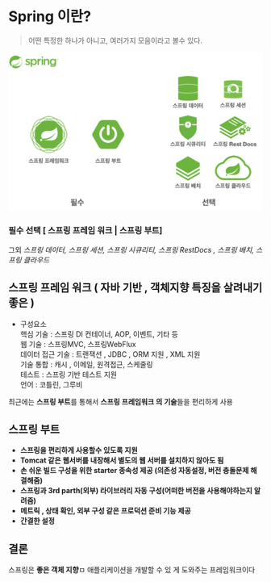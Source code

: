 # Spring 이란?
> 어떤 특정한 하나가 아니고, 여러가지 모음이라고 볼수 있다.

![스프링이란](../images//Spring.png)
### 필수 선택 **[ 스프링 프레임 워크 | 스프링 부트]** <br>
그외 *스프링 데이터, 스프링 세션, 스프링 시큐리티, 스프링 RestDocs , 스프링 배치, 스프링 클라우드*

## 스프링 프레임 워크 ( 자바 기반 , 객체지향 특징을 살려내기 좋은 )
* 구성요소 <br>
핵심 기술 : 스프링 DI 컨테이너, AOP, 이벤트, 기타 등 <br>
웹 기술 : 스프링MVC, 스프링WebFlux <br>
데이터 접근 기술 : 트랜잭션 , JDBC , ORM 지원 , XML 지원 <br>
기술 통합 : 캐시 , 이메일, 원격접근, 스케줄링 <br> 
테스트 : 스프링 기반 테스트 지원 <br>
언어 : 코틀린, 그루비 <br>

최근에는 **스프링 부트**를 통해서 **스프링 프레임워크 의 기술**들을 편리하게 사용

## 스프링 부트
* **스프링을 편리하게 사용할수 있도록 지원**
* **Tomcat 같은 웹서버를 내장해서 별도의 웹 서버를 설치하지 않아도 됨**
* **손 쉬운 빌드 구성을 위한 starter 종속성 제공 (의존성 자동설정, 버전 충돌문제 해결해줌)**
* **스프링과 3rd parth(외부) 라이브러리 자동 구성(어떠한 버전을 사용해야하는지 알려줌)**
* **메트릭 , 상태 확인, 외부 구성 같은 프로덕션 준비 기능 제공** 
* **간결한 설정**

## 결론
스프링은 **좋은 객체 지향**ㅁ 애플리케이션을 개발할 수 있 게 도와주는 프레임워크이다
